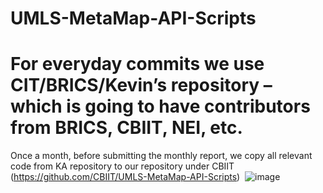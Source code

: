 # UMLS-MetaMap-API-Scripts
# For everyday commits we use CIT/BRICS/Kevin’s repository – which is going to have contributors from BRICS, CBIIT, NEI, etc. 
Once a month, before submitting the monthly report, we copy all relevant code from KA repository to our repository under CBIIT  (https://github.com/CBIIT/UMLS-MetaMap-API-Scripts) 
![image](https://user-images.githubusercontent.com/68289783/216100627-8c83a261-c06f-45eb-b709-3c0b3f6c744d.png)
